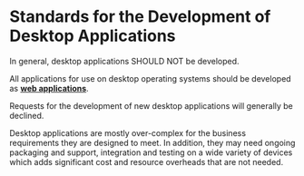 # Standards for the Development of Desktop Applications

In general, desktop applications SHOULD NOT be developed.

All applications for use on desktop operating systems should be developed as [**web applications**](/application-development/web-dev/readme).

Requests for the development of new desktop applications will generally be declined.

Desktop applications are mostly over-complex for the business requirements they are designed to meet.
In addition, they may need ongoing packaging and support, integration and testing on a wide variety of devices which adds significant cost and resource overheads that are not needed.

